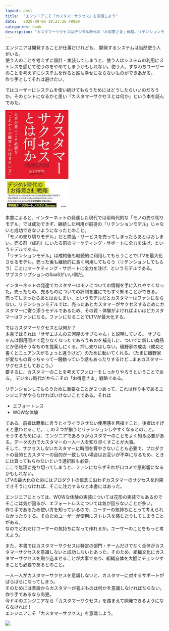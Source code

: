 ```yaml
---
layout: post
title:  "エンジニアこそ「カスタマーサクセス」を意識しよう"
date:   2020-09-06 10:23:26 +0900
categories: book
description: "カスタマーサクセスはデジタル時代の「お得意さま」戦略。リテンションモデルにシフトした今、カスタマーをサクセスさせてLTVを最大化する戦い方をしなければいけない。そのためにエンジニアが実装で注意することはユーザーのことを第一に考えてプロダクトを作ることである。そして一人だけでなく全員でカスタマーサクセスを意識する必要がある。"
---
```


エンジニアは開発することが仕事だけれども、 開発するシステムは当然使う人がいる。  
使う人のことを考えずに設計・実装してしまうと、使う人はシステムの利用にストレスを感じて使うのをやめてしまうかもしれない。使う人、すなわちユーザーのことを考えずにシステムを作ると誰も幸せにならないものができあがる。  
作り手としてそれは避けたい。  

ではユーザーにシステムを使い続けてもらうためにはどうしたらいいのだろうか。そのヒントになるかと思い『カスタマーサクセスとは何か』という本を読んでみた。  

![customer-success-book](/public/image/20200906/customer_success.jpg)

本書によると、インターネットの発達した現代では前時代的な「モノの売り切りモデル」では成功できず、継続した利用が前提の「リテンションモデル」じゃないと成功できないようになったとのこと。  
「モノの売り切りモデル」だと商品・サービスを売ってしまったらあとはおしまい。売る前（成約）にいたる前のマーケティング・サポートに全力を注げ、というモデルである。  
「リテンションモデル」は成約後も継続的に利用してもらうことでLTVを最大化させるモデル。売った後も継続的に長く利用してもらう（リテンションしてもらう）ことにマーケティング・サポートに全力を注げ、というモデルである。  
サブスクリプションのSaaSがいい例だ。  

インターネットの発達でカスタマーはモノについての情報を手に入れやすくなった。売ったもの、売るものについての評判を誰にでもすぐ知ることができる。  
売ってしまったらあとはおしまい、というモデルだとカスタマーはファンにならない。リテンションモデルでは、売ったあとカスタマーがサクセスするためにカスタマーに寄り添うモデルであるため、その質・体験がよければよいほどカスタマーはファンになる。ファンになることでLTVが最大化する。  

ではカスタマーサクセスとは何か？  
本書ではそれは「サザエさんの三河屋のサブちゃん」と説明している。
サブちゃんは御用聞きで足りなくなったであろうものを補充しに、ついでに新しい商品とか便利そうなものを提案しにくる。押し売りはしない。磯野家の成功（成功と書くとニュアンスがちょっと違うけど）のために動いてくれる。（たまに磯野家が変なもの買っちゃって一騒動っていう話もあったりするけど…まぁカスタマーサクセスとしておこう。）  
要するに、カスタマーのことを考えてフォローをしっかりやろうということである。
デジタル時代だからこその「お得意さま」戦略である。  

リテンションしてもらうために重要なことが２つあって、これは作り手であるエンジニアがやらなければいけないことである。それは  

* エフォートレス
* WOWな体験

である。前者は簡単に言うとイライラさせない使用感を目指すこと。後者はすげぇと思わせること。
この２つが揃うとリテンションしやすくなるとのこと。  
そうするためには、エンジニアであろうがカスタマーのことをよく知る必要がある。データの力でカスタマーの一人一人を知り尽くすことが大事。  
そして、サクセスしないカスタマーに時間を費やさないことも必要で、プロダクトの目的とカスタマーの目的が一致しない場合はお互いが不幸になるため、ときには買ってもらわないという選択肢も必要。  
ここで無理に売り切ってしまうと、ファンにならずそれが口コミで悪影響になるかもしれない。  
LTVの最大化のためにはプロダクトの信念に沿わずカスタマーのサクセスを約束できそうになければ、そこに注力するなと本書にはあった。  

エンジニアにとっては、WOWな体験の実装については花形の実装でもあるのでそこには気が回るが、エフォートレスについては気が回らないことが多い。  
作り手であるため使い方を知っているので、ユーザーの気持ちにとって考えられなかったりする。そのためユーザーが使用にストレスを感じたりしてしまうことがある。  
なのでどれだけユーザーの気持ちになって作れるか。ユーザーのことをもっと考えよう。  

また、本書ではカスタマーサクセスは特定の部門・チームだけでなく全体がカスタマーサクセスを意識しないと成功しないとあった。そのため、組織文化にカスタマーサクセスを刷り込ませることが大事であり、組織自体を大胆にチェンジすることも必要であるとのこと。  

一人一人がカスタマーサクセスを意識しないと、カスタマーに対するサポートがばらばらになってしまう。  
そのためには普段からカスタマーが喜ぶものは何かを意識しなければならない。作り手であるなら尚更。  
今ドキのエンジニアなら「カスタマーサクセス」を踏まえて開発できるようにならなければ！  
エンジニアこそ「カスタマーサクセス」を意識しよう。  

<a target="_blank"  href="https://www.amazon.co.jp/gp/product/B07T64CMPT/ref=as_li_tl?ie=UTF8&camp=247&creative=1211&creativeASIN=B07T64CMPT&linkCode=as2&tag=pinekta02-22&linkId=f2375ae0c9c9d13471d0aa37dd46351d"><img border="0" src="//ws-fe.amazon-adsystem.com/widgets/q?_encoding=UTF8&MarketPlace=JP&ASIN=B07T64CMPT&ServiceVersion=20070822&ID=AsinImage&WS=1&Format=_SL250_&tag=pinekta02-22" ></a><img src="//ir-jp.amazon-adsystem.com/e/ir?t=pinekta02-22&l=am2&o=9&a=B07T64CMPT" width="1" height="1" border="0" alt="" style="border:none !important; margin:0px !important;" />
